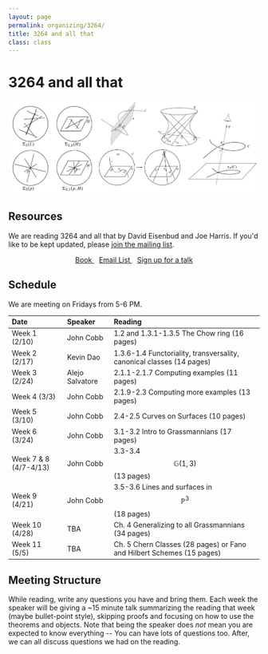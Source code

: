 ```yaml
---
layout: page
permalink: organizing/3264/
title: 3264 and all that
class: class
---
```


# 3264 and all that
![GOS](/images/projects/3264.jpg "Various illustrations from 3264 and all that.")

## Resources
We are reading 3264 and all that by David Eisenbud and Joe Harris. If you'd like to be kept updated, please [join the mailing list](https://groups.google.com/a/g-groups.wisc.edu/g/3264).

<div class="button-container" style="text-align: center">
    <a href="https://scholar.harvard.edu/files/joeharris/files/000-final-3264.pdf" class="button" style="margin:5px">
    <i class="fas fa-book" aria-hidden="true"></i>
    Book
    </a>
    <a href="https://groups.google.com/a/g-groups.wisc.edu/g/3264" class="button" style="margin:5px">
    <i class="fas fa-envelope" aria-hidden="true"></i>
    Email List
    </a>
    <a href="" class="button" style="margin:5px">
    <i class="fas fa-chalkboard-teacher" aria-hidden="true"></i>
    Sign up for a talk
    </a>
    
</div>

## Schedule 

We are meeting on Fridays from 5-6 PM.

| Date                    | Speaker      | Reading |
| :---------              | :---------  | :-----  |
| Week 1 (2/10)   | John Cobb  | 1.2 and 1.3.1-1.3.5 The Chow ring (16 pages)  |  
| Week 2 (2/17) | Kevin Dao | 1.3.6-1.4 Functoriality, transversality, canonical classes (14 pages) |
| Week 3 (2/24)  | Alejo Salvatore | 2.1.1-2.1.7 Computing examples (11 pages) |
| Week 4 (3/3)  | John Cobb | 2.1.9-2.3 Computing more examples (13 pages) |
| Week 5 (3/10)  | John Cobb | 2.4-2.5 Curves on Surfaces (10 pages) |
| Week 6 (3/24)  | John Cobb | 3.1-3.2 Intro to Grassmannians (17 pages) |
| Week 7 & 8 (4/7-4/13)  | John Cobb | 3.3-3.4 $$\mathbb{G}(1,3)$$ (13 pages) |
| Week 9 (4/21)  | John Cobb | 3.5-3.6 Lines and surfaces in $$\mathbb{P}^3$$ (18 pages) |
| Week 10 (4/28)  | TBA | Ch. 4 Generalizing to all Grassmannians (34 pages) |
| Week 11 (5/5) | TBA | Ch. 5 Chern Classes (28 pages) or Fano and Hilbert Schemes (15 pages) |

## Meeting Structure
While reading, write any questions you have and bring them. Each week the speaker will be giving a ~15 minute talk summarizing the reading that week (maybe bullet-point style), skipping proofs and focusing on how to use the theorems and objects. Note that being the speaker does *not* mean you are expected to know everything -- You can have lots of questions too. After, we can all discuss questions we had on the reading. 